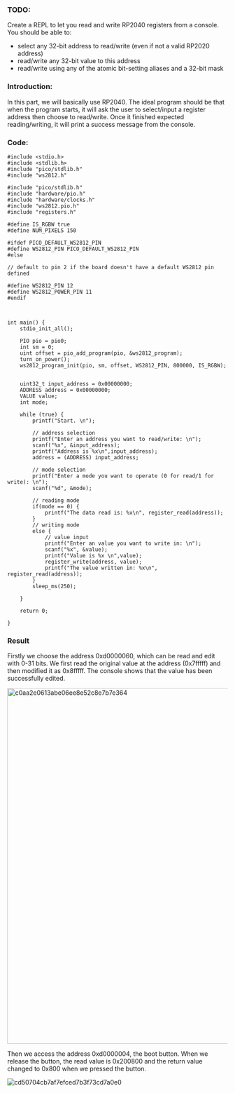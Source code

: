 ### TODO:

Create a REPL to let you read and write RP2040 registers from a console. You should be able to:
- select any 32-bit address to read/write (even if not a valid RP2020 address)
- read/write any 32-bit value to this address
- read/write using any of the atomic bit-setting aliases and a 32-bit mask


### Introduction:

In this part, we will basically use RP2040. The ideal program should be that when the program starts, it will ask the user to select/input a register address then choose to read/write. Once it finished expected reading/writing, it will print a success message from the console.


### Code:

```
#include <stdio.h>
#include <stdlib.h>
#include "pico/stdlib.h"
#include "ws2812.h"

#include "pico/stdlib.h"
#include "hardware/pio.h"
#include "hardware/clocks.h"
#include "ws2812.pio.h"
#include "registers.h"

#define IS_RGBW true
#define NUM_PIXELS 150

#ifdef PICO_DEFAULT_WS2812_PIN
#define WS2812_PIN PICO_DEFAULT_WS2812_PIN
#else

// default to pin 2 if the board doesn't have a default WS2812 pin defined

#define WS2812_PIN 12
#define WS2812_POWER_PIN 11
#endif



int main() {
    stdio_init_all();

    PIO pio = pio0;
    int sm = 0;
    uint offset = pio_add_program(pio, &ws2812_program);
    turn_on_power();
    ws2812_program_init(pio, sm, offset, WS2812_PIN, 800000, IS_RGBW);


    uint32_t input_address = 0x00000000;
    ADDRESS address = 0x00000000;
    VALUE value;
    int mode;

    while (true) {
        printf("Start. \n");

        // address selection
        printf("Enter an address you want to read/write: \n");
        scanf("%x", &input_address);  
        printf("Address is %x\n",input_address);
        address = (ADDRESS) input_address;

        // mode selection
        printf("Enter a mode you want to operate (0 for read/1 for write): \n");
        scanf("%d", &mode);
        
        // reading mode
        if(mode == 0) {
            printf("The data read is: %x\n", register_read(address));
        }
        // writing mode
        else {
            // value input
            printf("Enter an value you want to write in: \n");
            scanf("%x", &value);  
            printf("Value is %x \n",value);
            register_write(address, value);
            printf("The value written in: %x\n", register_read(address));
        }
        sleep_ms(250);

    }

    return 0;

}
```

### Result
Firstly we choose the address 0xd0000060, which can be read and edit with 0-31 bits. We first read the original value at the address (0x7fffff) and then modified it as 0x8fffff. The console shows that the value has been successfully edited.

<img width="812" alt="c0aa2e0613abe06ee8e52c8e7b7e364" src="https://user-images.githubusercontent.com/114200453/200707462-23939d56-df64-4e53-aca9-e10345946937.png">

Then we access the address 0xd0000004, the boot button. When we release the button, the read value is 0x200800 and the return value changed to 0x800 when we pressed the button.

![cd50704cb7af7efced7b3f73cd7a0e0](https://user-images.githubusercontent.com/114200453/200717032-e4f219ca-ec10-4f5c-82f4-684a87ea1b0d.png)




